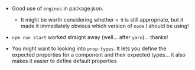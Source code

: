 * Good use of `engines` in package.json.
    * It might be worth considering whether `< 9` is still appropriate, but
    it made it immediately obvious which version of `node` I should be using!
* `npm run start` worked straight away (well... after `yarn`)... thanks!

* You might want to looking into `prop-types`. It lets you define the
  expected properties for a component and their expected types... it also
  makes it easier to define default properties


